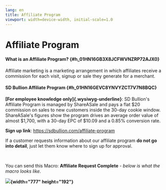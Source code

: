```yaml
---
lang: en
title: Affiliate Program
viewport: width=device-width, initial-scale=1.0
---
```


# Affiliate Program

#### **What is an Affiliate Program?** {#h_01HN16GB3X8JCFWVNZRP72AJX0}

Affiliate marketing is a marketing arrangement in which affiliates
receive a commission for each visit, signup or sale they generate for a
merchant.

#### **SD Bullion Affiliate Program** {#h_01HN16GEVC8YNVYZCT7V7N8BQC}

**[For employee knowledge only]{.wysiwyg-underline}**: SD Bullion\'s
Affiliate Program is managed by ShareASale and pays a flat \$20
commission on sales to new customers inside the 30-day cookie window.
ShareASale\'s figures show the program drives an average order value of
almost \$1,700, with a 30-day EPC of \$10.09 and a 0.85% conversion
rate. 

**Sign up link**: <https://sdbullion.com/affiliate-program>

If a customer requests information about our affiliate program **do not
go into detail**, just let them know where to sign up for approval. 

 

You can send this Macro: **Affiliate Request Complete** *- below is what
the macro looks like.*

**![](https://sdbullion.zendesk.com/hc/article_attachments/25572502127251){width="777"
height="192"}**

 
